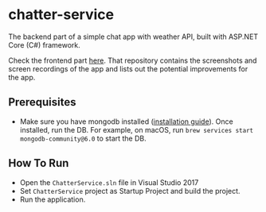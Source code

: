 # chatter-service

The backend part of a simple chat app with weather API, built with ASP.NET Core (C#) framework.

Check the frontend part [here](https://github.com/ignaspangonis/chatter). That repository contains the screenshots and screen recordings of the app and lists out the potential improvements for the app.

## Prerequisites

- Make sure you have mongodb installed ([installation guide](https://www.mongodb.com/docs/manual/administration/install-community/)). Once installed, run the DB. For example, on macOS, run `brew services start mongodb-community@6.0` to start the DB.

## How To Run
- Open the `ChatterService.sln` file in Visual Studio 2017
- Set `ChatterService` project as Startup Project and build the project.
- Run the application.
